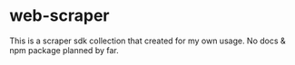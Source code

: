 # web-scraper

This is a scraper sdk collection that created for my own usage. No docs & npm package planned by far.
